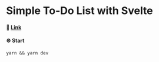 # Simple To-Do List with Svelte

#### 🔗 [Link](https://jaewoneee.github.io/svelte-todolist/)

#### ⚙️ Start

```
yarn && yarn dev
```
